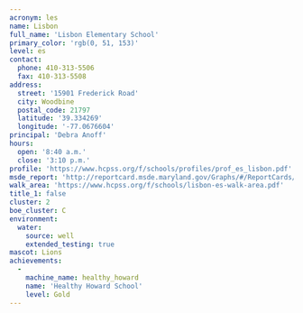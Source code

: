 ```yaml
---
acronym: les
name: Lisbon
full_name: 'Lisbon Elementary School'
primary_color: 'rgb(0, 51, 153)'
level: es
contact:
  phone: 410-313-5506
  fax: 410-313-5508
address:
  street: '15901 Frederick Road'
  city: Woodbine
  postal_code: 21797
  latitude: '39.334269'
  longitude: '-77.0676604'
principal: 'Debra Anoff'
hours:
  open: '8:40 a.m.'
  close: '3:10 p.m.'
profile: 'https://www.hcpss.org/f/schools/profiles/prof_es_lisbon.pdf'
msde_report: 'http://reportcard.msde.maryland.gov/Graphs/#/ReportCards/ReportCardSchool/1//1/13/0407/'
walk_area: 'https://www.hcpss.org/f/schools/lisbon-es-walk-area.pdf'
title_1: false
cluster: 2
boe_cluster: C
environment:
  water:
    source: well
    extended_testing: true
mascot: Lions
achievements:
  -
    machine_name: healthy_howard
    name: 'Healthy Howard School'
    level: Gold
---
```

